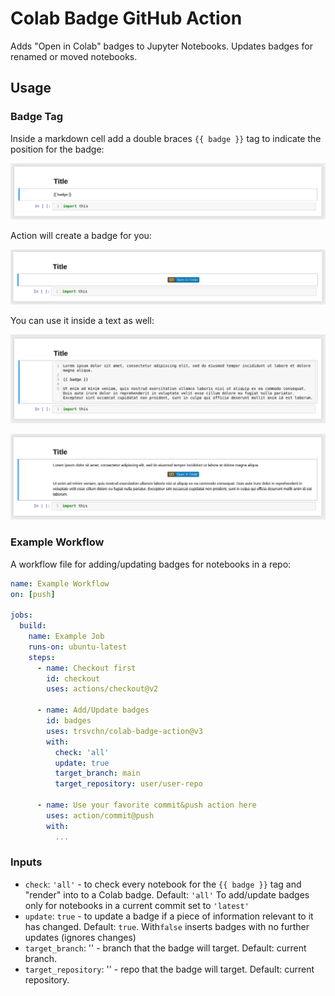 # Colab Badge GitHub Action

Adds "Open in Colab" badges to Jupyter Notebooks. Updates badges for renamed or moved notebooks.

## Usage

### Badge Tag

Inside a markdown cell add a double braces `{{ badge }}` tag to indicate the position for the badge:

![Add tag](assets/img1.png)

Action will create a badge for you:

![With badge](assets/img2.png)

You can use it inside a text as well:

![Add tag](assets/img3.png)

![With badge](assets/img4.png)

### Example Workflow

A workflow file for adding/updating badges for notebooks in a repo: 

```yaml
name: Example Workflow
on: [push]

jobs:
  build:
    name: Example Job
    runs-on: ubuntu-latest
    steps:
      - name: Checkout first
        id: checkout
        uses: actions/checkout@v2

      - name: Add/Update badges
        id: badges
        uses: trsvchn/colab-badge-action@v3
        with:
          check: 'all'
          update: true
          target_branch: main
          target_repository: user/user-repo

      - name: Use your favorite commit&push action here
        uses: action/commit@push
        with:
          ...
```

### Inputs

- `check`: `'all'` - to check every notebook for the `{{ badge }}` tag and "render" into to a Colab badge. Default: `'all'`
To add/update badges only for notebooks in a current commit set to `'latest'`
- `update`: `true` - to update a badge if a piece of information relevant to it has changed. Default: `true`. With`false` inserts badges with no further updates (ignores changes)
- `target_branch`: '' - branch that the badge will target. Default: current branch.
- `target_repository`: '' - repo that the badge will target. Default: current repository.
